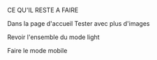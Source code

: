 CE QU'IL RESTE A FAIRE


Dans la page d'accueil
Tester avec plus d'images

Revoir l'ensemble du mode light

Faire le mode mobile